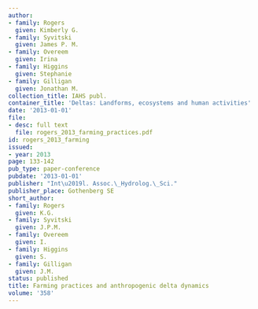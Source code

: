 ```yaml
---
author:
- family: Rogers
  given: Kimberly G.
- family: Syvitski
  given: James P. M.
- family: Overeem
  given: Irina
- family: Higgins
  given: Stephanie
- family: Gilligan
  given: Jonathan M.
collection_title: IAHS publ.
container_title: 'Deltas: Landforms, ecosystems and human activities'
date: '2013-01-01'
file:
- desc: full text
  file: rogers_2013_farming_practices.pdf
id: rogers_2013_farming
issued:
- year: 2013
page: 133-142
pub_type: paper-conference
pubdate: '2013-01-01'
publisher: "Int\u2019l. Assoc.\_Hydrolog.\_Sci."
publisher_place: Gothenberg SE
short_author:
- family: Rogers
  given: K.G.
- family: Syvitski
  given: J.P.M.
- family: Overeem
  given: I.
- family: Higgins
  given: S.
- family: Gilligan
  given: J.M.
status: published
title: Farming practices and anthropogenic delta dynamics
volume: '358'
---
```

